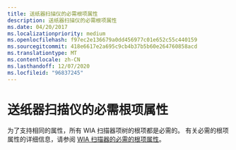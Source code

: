 ```yaml
---
title: 送纸器扫描仪的必需根项属性
description: 送纸器扫描仪的必需根项属性
ms.date: 04/20/2017
ms.localizationpriority: medium
ms.openlocfilehash: f97ec2e136679a0dd456977c01e652c55c440159
ms.sourcegitcommit: 418e6617e2a695c9cb4b37b5b60e264760858acd
ms.translationtype: MT
ms.contentlocale: zh-CN
ms.lasthandoff: 12/07/2020
ms.locfileid: "96837245"
---
```

# <a name="required-root-item-properties-for-feeder-scanners"></a>送纸器扫描仪的必需根项属性


为了支持相同的属性，所有 WIA 扫描器项树的根项都是必需的。 有关必需的根项属性的详细信息，请参阅 [WIA 扫描器的必需的根项属性](required-root-item-properties-for-wia-scanners.md)。

 

 




